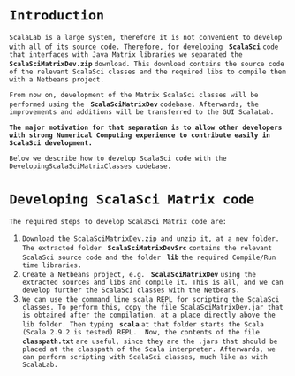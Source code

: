 # `Introduction` #

`ScalaLab is a large system, therefore it is not convenient to develop with all of its source code. Therefore, for developing ` **`ScalaSci`** `code that interfaces with Java Matrix libraries we separated the ` **`ScalaSciMatrixDev.zip`** `download. This download contains the source code of the relevant ScalaSci classes and the required libs to compile them with a Netbeans project. `

`From now on, development of the Matrix ScalaSci classes will be performed using the ` **`ScalaSciMatrixDev`** `codebase. Afterwards, the improvements and additions will be transferred to the GUI ScalaLab. `


**`The major motivation for that separation is to allow other developers with strong Numerical Computing experience to contribute easily in ScalaSci development.`**


`Below we describe how to develop ScalaSci code with the DevelopingScalaSciMatrixClasses codebase. `


# `Developing ScalaSci Matrix code` #

`The required steps to develop ScalaSci Matrix code are: `

  1. `Download the ScalaSciMatrixDev.zip and unzip it, at a new folder. The extracted folder ` **`ScalaSciMatrixDevSrc`** `contains the relevant ScalaSci source code and the folder ` **`lib`** `the required Compile/Run time libraries.`
  1. `Create a Netbeans project, e.g. ` **`ScalaSciMatrixDev`** `using the extracted sources and libs and compile it. This is all, and we can develop further the ScalaSci classes with the Netbeans. `
  1. `We can use the command line scala REPL for scripting the ScalaSci classes. To perform this, copy the file ScalaSciMatrixDev.jar that is obtained after the compilation, at a place directly above the lib folder. Then typing ` **`scala`** `at that folder starts the Scala (Scala 2.9.2 is tested) REPL.  Now, the contents of the file ` **`classpath.txt`** `are useful, since they are the .jars that should be placed at the classpath of the Scala interpreter. Afterwards, we can perform scripting with ScalaSci classes, much like as with ScalaLab. `

